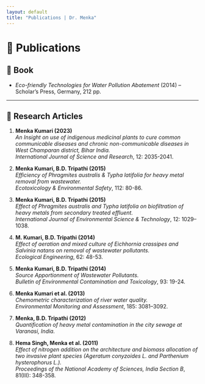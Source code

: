 ```yaml
---
layout: default
title: "Publications | Dr. Menka"
---
```


# 📖 Publications

## 📘 Book
- *Eco-friendly Technologies for Water Pollution Abatement* (2014) – Scholar’s Press, Germany, 212 pp.

---

## 📝 Research Articles
1. **Menka Kumari (2023)**  
   *An Insight on use of indigenous medicinal plants to cure common communicable diseases and chronic non-communicable diseases in West Champaran district, Bihar India.*  
   *International Journal of Science and Research*, 12: 2035-2041.  

2. **Menka Kumari, B.D. Tripathi (2015)**  
   *Efficiency of Phragmites australis & Typha latifolia for heavy metal removal from wastewater.*  
   *Ecotoxicology & Environmental Safety*, 112: 80-86.  

3. **Menka Kumari, B.D. Tripathi (2015)**  
   *Effect of Phragmites australis and Typha latifolia on biofiltration of heavy metals from secondary treated effluent.*  
   *International Journal of Environmental Science & Technology*, 12: 1029–1038.  

4. **M. Kumari, B.D. Tripathi (2014)**  
   *Effect of aeration and mixed culture of Eichhornia crassipes and Salvinia natans on removal of wastewater pollutants.*  
   *Ecological Engineering*, 62: 48-53.  

5. **Menka Kumari, B.D. Tripathi (2014)**  
   *Source Apportionment of Wastewater Pollutants.*  
   *Bulletin of Environmental Contamination and Toxicology*, 93: 19-24.  

6. **Menka Kumari et al. (2013)**  
   *Chemometric characterization of river water quality.*  
   *Environmental Monitoring and Assessment*, 185: 3081–3092.  

7. **Menka, B.D. Tripathi (2012)**  
   *Quantification of heavy metal contamination in the city sewage at Varanasi, India.*  

8. **Hema Singh, Menka et al. (2011)**  
   *Effect of nitrogen addition on the architecture and biomass allocation of two invasive plant species (Ageratum conyzoides L. and Parthenium hysterophorus L.).*  
   *Proceedings of the National Academy of Sciences, India Section B*, 81(III): 348-358.  
